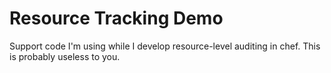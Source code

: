 # Resource Tracking Demo #
Support code I'm using while I develop resource-level auditing in chef.
This is probably useless to you.

